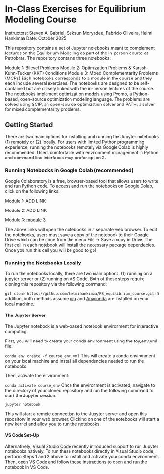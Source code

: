 # In-Class Exercises for Equilibrium Modeling Course
Instructors: Steven A. Gabriel, Seksun Moryadee, Fabricio Oliveira, Helmi Hankimaa
Date: October 2025

This repository contains a set of Jupyter notebooks meant to complement lectures on the Equilibrium Modeling as part of the in-person course at Petrobras. The repository contains three notebooks:

Module 1: Bilevel Problems
Module 2: Optimization Problems & Karush-Kuhn-Tucker (KKT) Conditions
Module 3: Mixed Complementarity Problems (MCPs) 
Each notebooks corresponds to a module in the course and they each include several exercises. The notebooks are designed to be self-contained but are closely linked with the in-person lectures of the course. The notebooks implement optimization models using Pyomo, a Python-based, open-source optimization modeling language. The problems are solved using SCIP, an open-source optimization solver and PATH, a solver for mixed complementarity problems.

## Getting Started
There are two main options for installing and running the Jupyter notebooks (1) remotely or (2) locally. For users with limited Python programming experience, running the notebooks remotely via Google Colab is highly recommended. Users comfortable with environment management in Python and command line interfaces may prefer option 2.

### Running Notebooks in Google Colab (recommended)
Google Colaboratory is a free, browser-based tool that allows users to write and run Python code. To access and run the notebooks on Google Colab, click on the following links:

Module 1: ADD LINK

Module 2: ADD LINK

Module 3: [module 3](https://colab.research.google.com/drive/1M8vuwdy9Y9RNxk-kV9G-cz14AGBmqLPB?authuser=1) 



The above links will open the notebooks in a separate web browser. To edit the notebooks, users must save a copy of the notebook to their Google Drive which can be done from the menu File -> Save a copy in Drive. The first cell in each notebook will install the necessary package dependecies. Once you run this cell you will be good to go!

### Running the Notebooks Locally
To run the notebooks locally, there are two main options: (1) running on a jupyter server or (2) running on VS Code. Both of these steps require cloning this repository via the following command:

```git clone https://github.com/helmihankimaa/PB_equilibrium_course.git```
In addition, both methods assume [pip](https://pip.readthedocs.io/en/stable/installing/) and [Anaconda](https://docs.conda.io/projects/conda/en/latest/user-guide/install/index.html) are installed on your local machine. 

#### The Jupyter Server
The Jupyter notebook is a web-based notebook environment for interactive computing.

First, you will need to create your conda environment using the toy_env.yml file:

```conda env create -f course_env.yml```
This will create a conda environment on your local machine and install all dependencies needed to run the notebooks.

Then, activate the environment:

```conda activate course_env```
Once the environment is activated, navigate to the directory of your cloned repository and run the following command to start the Jupyter session:

```jupyter notebook```

This will start a remote connection to the Jupyter server and open this repository in your web browser. Clicking on one of the notebooks will start a new kernel and allow you to run the notebooks.

#### VS Code Set-Up
Alternatively, [Visual Studio Code](https://code.visualstudio.com)  recently introduced support to run Jupyter notebooks natively. To run these notebooks directly in Visual Studio code, perform Steps 1 and 2 above to install and activate your conda environment. Then, open VS Code and follow [these instructions](https://code.visualstudio.com/docs/datascience/jupyter-notebooks) to open and run the notebook in VS Code.
